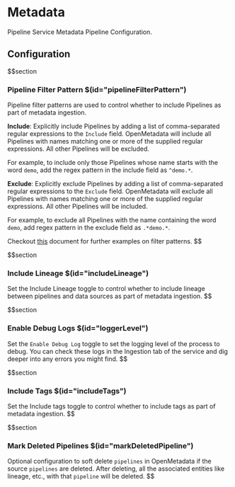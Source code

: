 # Metadata

Pipeline Service Metadata Pipeline Configuration.

## Configuration

$$section

### Pipeline Filter Pattern $(id="pipelineFilterPattern")

Pipeline filter patterns are used to control whether to include Pipelines as part of metadata ingestion.

**Include**: Explicitly include Pipelines by adding a list of comma-separated regular expressions to the `Include` field. OpenMetadata will include all Pipelines with names matching one or more of the supplied regular expressions. All other Pipelines will be excluded.

For example, to include only those Pipelines whose name starts with the word `demo`, add the regex pattern in the include field as `^demo.*`.

**Exclude**: Explicitly exclude Pipelines by adding a list of comma-separated regular expressions to the `Exclude` field. OpenMetadata will exclude all Pipelines with names matching one or more of the supplied regular expressions. All other Pipelines will be included.

For example, to exclude all Pipelines with the name containing the word `demo`, add regex pattern in the exclude field as `.*demo.*`.

Checkout [this](https://docs.open-metadata.org/connectors/ingestion/workflows/metadata/filter-patterns/database#database-filter-pattern) document for further examples on filter patterns.
$$

$$section
### Include Lineage $(id="includeLineage")

Set the Include Lineage toggle to control whether to include lineage between pipelines and data sources as part of metadata ingestion.
$$

$$section
### Enable Debug Logs $(id="loggerLevel")

Set the `Enable Debug Log` toggle to set the logging level of the process to debug. You can check these logs in the Ingestion tab of the service and dig deeper into any errors you might find.
$$

$$section
### Include Tags $(id="includeTags")

Set the Include tags toggle to control whether to include tags as part of metadata ingestion.
$$

$$section
### Mark Deleted Pipelines $(id="markDeletedPipeline")

Optional configuration to soft delete `pipelines` in OpenMetadata if the source `pipelines` are deleted. After deleting, all the associated entities like lineage, etc., with that `pipeline` will be deleted.
$$
